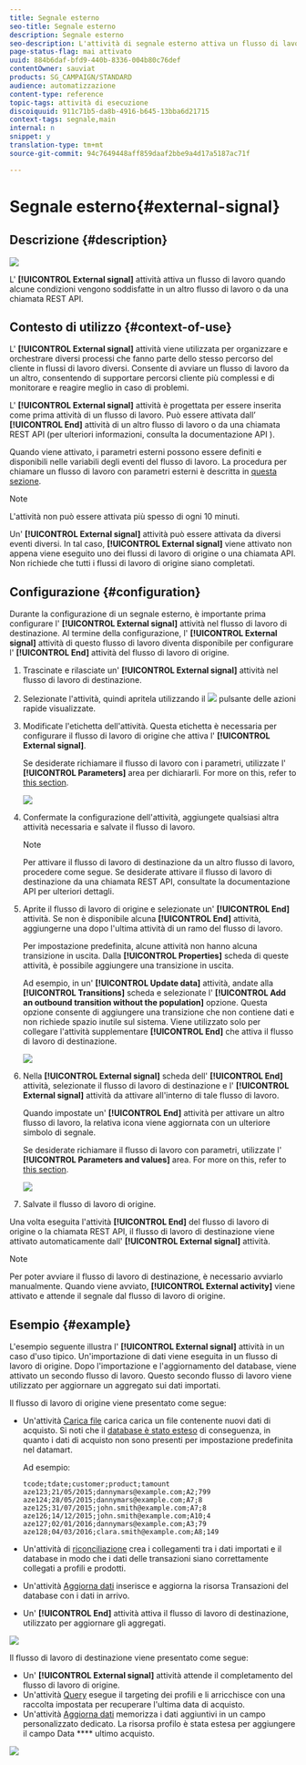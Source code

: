 ```yaml
---
title: Segnale esterno
seo-title: Segnale esterno
description: Segnale esterno
seo-description: L'attività di segnale esterno attiva un flusso di lavoro quando alcune condizioni vengono soddisfatte in un altro flusso di lavoro.
page-status-flag: mai attivato
uuid: 884b6daf-bfd9-440b-8336-004b80c76def
contentOwner: sauviat
products: SG_CAMPAIGN/STANDARD
audience: automatizzazione
content-type: reference
topic-tags: attività di esecuzione
discoiquuid: 911c71b5-da8b-4916-b645-13bba6d21715
context-tags: segnale,main
internal: n
snippet: y
translation-type: tm+mt
source-git-commit: 94c7649448aff859daaf2bbe9a4d17a5187ac71f

---
```



# Segnale esterno{#external-signal}

## Descrizione {#description}

![](assets/signal.png)

L' **[!UICONTROL External signal]** attività attiva un flusso di lavoro quando alcune condizioni vengono soddisfatte in un altro flusso di lavoro o da una chiamata REST API.

## Contesto di utilizzo {#context-of-use}

L' **[!UICONTROL External signal]** attività viene utilizzata per organizzare e orchestrare diversi processi che fanno parte dello stesso percorso del cliente in flussi di lavoro diversi. Consente di avviare un flusso di lavoro da un altro, consentendo di supportare percorsi cliente più complessi e di monitorare e reagire meglio in caso di problemi.

L' **[!UICONTROL External signal]** attività è progettata per essere inserita come prima attività di un flusso di lavoro. Può essere attivata dall’ **[!UICONTROL End]** attività di un altro flusso di lavoro o da una chiamata REST API (per ulteriori informazioni, consulta la documentazione [](https://final-docs.campaign.adobe.com/doc/standard/en/api/ACS_API.html#triggering-a-signal-activity) API ).

Quando viene attivato, i parametri esterni possono essere definiti e disponibili nelle variabili degli eventi del flusso di lavoro. La procedura per chiamare un flusso di lavoro con parametri esterni è descritta in [questa sezione](../../automating/using/calling-a-workflow-with-external-parameters.md).

>[!NOTE]
>
>L'attività non può essere attivata più spesso di ogni 10 minuti.

Un' **[!UICONTROL External signal]** attività può essere attivata da diversi eventi diversi. In tal caso, **[!UICONTROL External signal]** viene attivato non appena viene eseguito uno dei flussi di lavoro di origine o una chiamata API. Non richiede che tutti i flussi di lavoro di origine siano completati.

## Configurazione {#configuration}

Durante la configurazione di un segnale esterno, è importante prima configurare l' **[!UICONTROL External signal]** attività nel flusso di lavoro di destinazione. Al termine della configurazione, l' **[!UICONTROL External signal]** attività di questo flusso di lavoro diventa disponibile per configurare l' **[!UICONTROL End]** attività del flusso di lavoro di origine.

1. Trascinate e rilasciate un' **[!UICONTROL External signal]** attività nel flusso di lavoro di destinazione.
1. Selezionate l'attività, quindi apritela utilizzando il ![](assets/edit_darkgrey-24px.png) pulsante delle azioni rapide visualizzate.
1. Modificate l'etichetta dell'attività. Questa etichetta è necessaria per configurare il flusso di lavoro di origine che attiva l' **[!UICONTROL External signal]**.

   Se desiderate richiamare il flusso di lavoro con i parametri, utilizzate l' **[!UICONTROL Parameters]** area per dichiararli. For more on this, refer to [this section](../../automating/using/calling-a-workflow-with-external-parameters.md#declaring-the-parameters-in-the-external-signal-activity).

   ![](assets/external_signal_configuration.png)

1. Confermate la configurazione dell'attività, aggiungete qualsiasi altra attività necessaria e salvate il flusso di lavoro.

   >[!NOTE]
   >
   >Per attivare il flusso di lavoro di destinazione da un altro flusso di lavoro, procedere come segue. Se desiderate attivare il flusso di lavoro di destinazione da una chiamata REST API, consultate la documentazione [](https://final-docs.campaign.adobe.com/doc/standard/en/api/ACS_API.html#triggering-a-signal-activity) API per ulteriori dettagli.

1. Aprite il flusso di lavoro di origine e selezionate un' **[!UICONTROL End]** attività. Se non è disponibile alcuna **[!UICONTROL End]** attività, aggiungerne una dopo l'ultima attività di un ramo del flusso di lavoro.

   Per impostazione predefinita, alcune attività non hanno alcuna transizione in uscita. Dalla **[!UICONTROL Properties]** scheda di queste attività, è possibile aggiungere una transizione in uscita.

   Ad esempio, in un' **[!UICONTROL Update data]** attività, andate alla **[!UICONTROL Transitions]** scheda e selezionate l' **[!UICONTROL Add an outbound transition without the population]** opzione. Questa opzione consente di aggiungere una transizione che non contiene dati e non richiede spazio inutile sul sistema. Viene utilizzato solo per collegare l'attività supplementare **[!UICONTROL End]** che attiva il flusso di lavoro di destinazione.

   ![](assets/external_signal_empty_transition.png)

1. Nella **[!UICONTROL External signal]** scheda dell' **[!UICONTROL End]** attività, selezionate il flusso di lavoro di destinazione e l' **[!UICONTROL External signal]** attività da attivare all'interno di tale flusso di lavoro.

   Quando impostate un' **[!UICONTROL End]** attività per attivare un altro flusso di lavoro, la relativa icona viene aggiornata con un ulteriore simbolo di segnale.

   Se desiderate richiamare il flusso di lavoro con parametri, utilizzate l' **[!UICONTROL Parameters and values]** area. For more on this, refer to [this section](../../automating/using/calling-a-workflow-with-external-parameters.md#defining-the-parameters-when-calling-the-workflow).

   ![](assets/external_signal_end.png)

1. Salvate il flusso di lavoro di origine.

Una volta eseguita l'attività **[!UICONTROL End]** del flusso di lavoro di origine o la chiamata REST API, il flusso di lavoro di destinazione viene attivato automaticamente dall' **[!UICONTROL External signal]** attività.

>[!NOTE]
>
>Per poter avviare il flusso di lavoro di destinazione, è necessario avviarlo manualmente. Quando viene avviato, **[!UICONTROL External activity]** viene attivato e attende il segnale dal flusso di lavoro di origine.

## Esempio {#example}

L'esempio seguente illustra l' **[!UICONTROL External signal]** attività in un caso d'uso tipico. Un'importazione di dati viene eseguita in un flusso di lavoro di origine. Dopo l'importazione e l'aggiornamento del database, viene attivato un secondo flusso di lavoro. Questo secondo flusso di lavoro viene utilizzato per aggiornare un aggregato sui dati importati.

Il flusso di lavoro di origine viene presentato come segue:

* Un'attività [Carica file](../../automating/using/load-file.md) carica carica un file contenente nuovi dati di acquisto. Si noti che il [database è stato esteso](../../developing/using/data-model-concepts.md) di conseguenza, in quanto i dati di acquisto non sono presenti per impostazione predefinita nel datamart.

   Ad esempio:

   ```
   tcode;tdate;customer;product;tamount
   aze123;21/05/2015;dannymars@example.com;A2;799
   aze124;28/05/2015;dannymars@example.com;A7;8
   aze125;31/07/2015;john.smith@example.com;A7;8
   aze126;14/12/2015;john.smith@example.com;A10;4
   aze127;02/01/2016;dannymars@example.com;A3;79
   aze128;04/03/2016;clara.smith@example.com;A8;149
   ```

* Un'attività di [riconciliazione](../../automating/using/reconciliation.md) crea i collegamenti tra i dati importati e il database in modo che i dati delle transazioni siano correttamente collegati a profili e prodotti.
* Un'attività [Aggiorna dati](../../automating/using/update-data.md) inserisce e aggiorna la risorsa Transazioni del database con i dati in arrivo.
* Un' **[!UICONTROL End]** attività attiva il flusso di lavoro di destinazione, utilizzato per aggiornare gli aggregati.

![](assets/signal_example_source1.png)

Il flusso di lavoro di destinazione viene presentato come segue:

* Un' **[!UICONTROL External signal]** attività attende il completamento del flusso di lavoro di origine.
* Un'attività [Query](../../automating/using/query.md#enriching-data) esegue il targeting dei profili e li arricchisce con una raccolta impostata per recuperare l'ultima data di acquisto.
* Un'attività [Aggiorna dati](../../automating/using/update-data.md) memorizza i dati aggiuntivi in un campo personalizzato dedicato. La risorsa profilo è stata estesa per aggiungere il campo Data **** ultimo acquisto.

![](assets/signal_example_source2.png)

